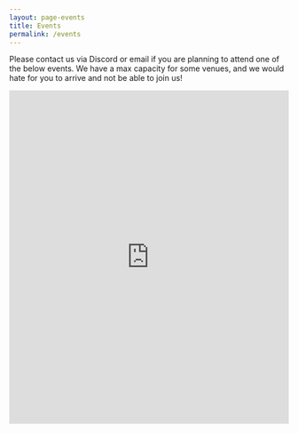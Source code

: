```yaml
---
layout: page-events
title: Events
permalink: /events
---
```


Please contact us via Discord or email if you are planning to attend one of the below events.
We have a max capacity for some venues, and we would hate for you to arrive and not be able to join us!

<iframe src="https://calendar.google.com/calendar/embed?src=westcountryleders%40gmail.com&height=600&wkst=1&ctz=Europe%2FLondon&showPrint=0&hl=en_GB&showCalendars=0&showTabs=0&mode=AGENDA&src=d2VzdGNvdW50cnlsZWRlcnNAZ21haWwuY29t&color=%234285F4" style="border-width:0" width="100%" height="600" frameborder="0" scrolling="no"></iframe>

